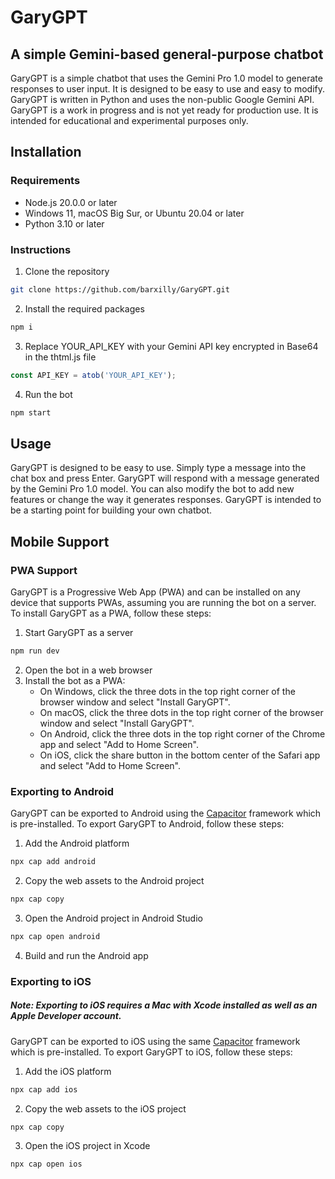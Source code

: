 # GaryGPT
## A simple Gemini-based general-purpose chatbot
GaryGPT is a simple chatbot that uses the Gemini Pro 1.0 model to generate responses to user input. It is designed to be easy to use and easy to modify. GaryGPT is written in Python and uses the non-public Google Gemini API. GaryGPT is a work in progress and is not yet ready for production use. It is intended for educational and experimental purposes only.
## Installation
### Requirements
- Node.js 20.0.0 or later
- Windows 11, macOS Big Sur, or Ubuntu 20.04 or later
- Python 3.10 or later
### Instructions
1. Clone the repository
```bash
git clone https://github.com/barxilly/GaryGPT.git
```
2. Install the required packages
```bash
npm i
```
3. Replace YOUR_API_KEY with your Gemini API key encrypted in Base64 in the thtml.js file
```javascript
const API_KEY = atob('YOUR_API_KEY');
```
4. Run the bot
```bash
npm start
```
## Usage
GaryGPT is designed to be easy to use. Simply type a message into the chat box and press Enter. GaryGPT will respond with a message generated by the Gemini Pro 1.0 model. You can also modify the bot to add new features or change the way it generates responses. GaryGPT is intended to be a starting point for building your own chatbot.
## Mobile Support
### PWA Support
GaryGPT is a Progressive Web App (PWA) and can be installed on any device that supports PWAs, assuming you are running the bot on a server. To install GaryGPT as a PWA, follow these steps:
1. Start GaryGPT as a server
```bash
npm run dev
```
2. Open the bot in a web browser
3. Install the bot as a PWA:
    - On Windows, click the three dots in the top right corner of the browser window and select "Install GaryGPT".
    - On macOS, click the three dots in the top right corner of the browser window and select "Install GaryGPT".
    - On Android, click the three dots in the top right corner of the Chrome app and select "Add to Home Screen".
    - On iOS, click the share button in the bottom center of the Safari app and select "Add to Home Screen".
### Exporting to Android
GaryGPT can be exported to Android using the [Capacitor](https://capacitorjs.com/) framework which is pre-installed. To export GaryGPT to Android, follow these steps:
1. Add the Android platform
```bash
npx cap add android
```
2. Copy the web assets to the Android project
```bash
npx cap copy
```
3. Open the Android project in Android Studio
```bash
npx cap open android
```
4. Build and run the Android app

### Exporting to iOS
##### Note: Exporting to iOS requires a Mac with Xcode installed as well as an Apple Developer account.
GaryGPT can be exported to iOS using the same [Capacitor](https://capacitorjs.com/) framework which is pre-installed. To export GaryGPT to iOS, follow these steps:
1. Add the iOS platform
```bash
npx cap add ios
```
2. Copy the web assets to the iOS project
```bash
npx cap copy
```
3. Open the iOS project in Xcode
```bash
npx cap open ios
```